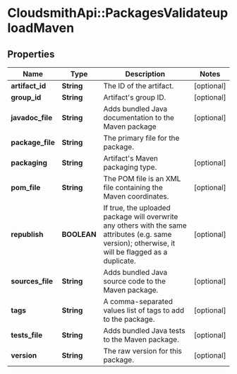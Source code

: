 # CloudsmithApi::PackagesValidateuploadMaven

## Properties
Name | Type | Description | Notes
------------ | ------------- | ------------- | -------------
**artifact_id** | **String** | The ID of the artifact. | [optional] 
**group_id** | **String** | Artifact&#39;s group ID. | [optional] 
**javadoc_file** | **String** | Adds bundled Java documentation to the Maven package | [optional] 
**package_file** | **String** | The primary file for the package. | 
**packaging** | **String** | Artifact&#39;s Maven packaging type. | [optional] 
**pom_file** | **String** | The POM file is an XML file containing the Maven coordinates. | [optional] 
**republish** | **BOOLEAN** | If true, the uploaded package will overwrite any others with the same attributes (e.g. same version); otherwise, it will be flagged as a duplicate. | [optional] 
**sources_file** | **String** | Adds bundled Java source code to the Maven package. | [optional] 
**tags** | **String** | A comma-separated values list of tags to add to the package. | [optional] 
**tests_file** | **String** | Adds bundled Java tests to the Maven package. | [optional] 
**version** | **String** | The raw version for this package. | [optional] 


